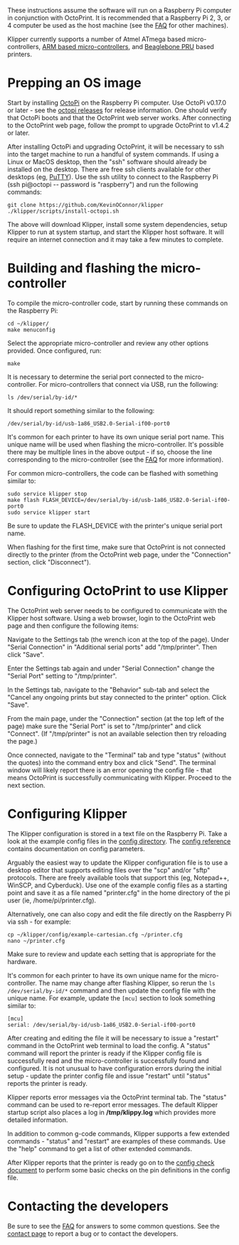 These instructions assume the software will run on a Raspberry Pi
computer in conjunction with OctoPrint. It is recommended that a
Raspberry Pi 2, 3, or 4 computer be used as the host machine (see the
[FAQ](FAQ.md#can-i-run-klipper-on-something-other-than-a-raspberry-pi-3)
for other machines).

Klipper currently supports a number of Atmel ATmega based
micro-controllers,
[ARM based micro-controllers](Features.md#step-benchmarks), and
[Beaglebone PRU](beaglebone.md) based printers.

Prepping an OS image
====================

Start by installing [OctoPi](https://github.com/guysoft/OctoPi) on the
Raspberry Pi computer. Use OctoPi v0.17.0 or later - see the
[octopi releases](https://github.com/guysoft/OctoPi/releases) for
release information. One should verify that OctoPi boots and that the
OctoPrint web server works. After connecting to the OctoPrint web
page, follow the prompt to upgrade OctoPrint to v1.4.2 or later.

After installing OctoPi and upgrading OctoPrint, it will be necessary
to ssh into the target machine to run a handful of system commands. If
using a Linux or MacOS desktop, then the "ssh" software should already
be installed on the desktop. There are free ssh clients available for
other desktops (eg,
[PuTTY](https://www.chiark.greenend.org.uk/~sgtatham/putty/)). Use the
ssh utility to connect to the Raspberry Pi (ssh pi@octopi -- password
is "raspberry") and run the following commands:

```
git clone https://github.com/KevinOConnor/klipper
./klipper/scripts/install-octopi.sh
```

The above will download Klipper, install some system dependencies,
setup Klipper to run at system startup, and start the Klipper host
software. It will require an internet connection and it may take a few
minutes to complete.

Building and flashing the micro-controller
==========================================

To compile the micro-controller code, start by running these commands
on the Raspberry Pi:

```
cd ~/klipper/
make menuconfig
```

Select the appropriate micro-controller and review any other options
provided. Once configured, run:

```
make
```

It is necessary to determine the serial port connected to the
micro-controller. For micro-controllers that connect via USB, run the
following:

```
ls /dev/serial/by-id/*
```

It should report something similar to the following:

```
/dev/serial/by-id/usb-1a86_USB2.0-Serial-if00-port0
```

It's common for each printer to have its own unique serial port name.
This unique name will be used when flashing the micro-controller. It's
possible there may be multiple lines in the above output - if so,
choose the line corresponding to the micro-controller (see the
[FAQ](FAQ.md#wheres-my-serial-port) for more information).

For common micro-controllers, the code can be flashed with something
similar to:

```
sudo service klipper stop
make flash FLASH_DEVICE=/dev/serial/by-id/usb-1a86_USB2.0-Serial-if00-port0
sudo service klipper start
```

Be sure to update the FLASH_DEVICE with the printer's unique serial
port name.

When flashing for the first time, make sure that OctoPrint is not
connected directly to the printer (from the OctoPrint web page, under
the "Connection" section, click "Disconnect").

Configuring OctoPrint to use Klipper
====================================

The OctoPrint web server needs to be configured to communicate with
the Klipper host software. Using a web browser, login to the OctoPrint
web page and then configure the following items:

Navigate to the Settings tab (the wrench icon at the top of the
page). Under "Serial Connection" in "Additional serial ports" add
"/tmp/printer". Then click "Save".

Enter the Settings tab again and under "Serial Connection" change the
"Serial Port" setting to "/tmp/printer".

In the Settings tab, navigate to the "Behavior" sub-tab and select the
"Cancel any ongoing prints but stay connected to the printer"
option. Click "Save".

From the main page, under the "Connection" section (at the top left of
the page) make sure the "Serial Port" is set to "/tmp/printer" and
click "Connect". (If "/tmp/printer" is not an available selection then
try reloading the page.)

Once connected, navigate to the "Terminal" tab and type "status"
(without the quotes) into the command entry box and click "Send". The
terminal window will likely report there is an error opening the
config file - that means OctoPrint is successfully communicating with
Klipper. Proceed to the next section.

Configuring Klipper
===================

The Klipper configuration is stored in a text file on the Raspberry
Pi. Take a look at the example config files in the
[config directory](https://github.com/KevinOConnor/klipper/tree/master/config/). The
[config reference](Config_Reference.md) contains documentation on
config parameters.

Arguably the easiest way to update the Klipper configuration file is
to use a desktop editor that supports editing files over the "scp"
and/or "sftp" protocols. There are freely available tools that support
this (eg, Notepad++, WinSCP, and Cyberduck). Use one of the example
config files as a starting point and save it as a file named
"printer.cfg" in the home directory of the pi user (ie,
/home/pi/printer.cfg).

Alternatively, one can also copy and edit the file directly on the
Raspberry Pi via ssh - for example:

```
cp ~/klipper/config/example-cartesian.cfg ~/printer.cfg
nano ~/printer.cfg
```

Make sure to review and update each setting that is appropriate for
the hardware.

It's common for each printer to have its own unique name for the
micro-controller. The name may change after flashing Klipper, so rerun
the `ls /dev/serial/by-id/*` command and then update the config file
with the unique name. For example, update the `[mcu]` section to look
something similar to:

```
[mcu]
serial: /dev/serial/by-id/usb-1a86_USB2.0-Serial-if00-port0
```

After creating and editing the file it will be necessary to issue a
"restart" command in the OctoPrint web terminal to load the config. A
"status" command will report the printer is ready if the Klipper
config file is successfully read and the micro-controller is
successfully found and configured. It is not unusual to have
configuration errors during the initial setup - update the printer
config file and issue "restart" until "status" reports the printer is
ready.

Klipper reports error messages via the OctoPrint terminal tab. The
"status" command can be used to re-report error messages. The default
Klipper startup script also places a log in **/tmp/klippy.log** which
provides more detailed information.

In addition to common g-code commands, Klipper supports a few extended
commands - "status" and "restart" are examples of these commands. Use
the "help" command to get a list of other extended commands.

After Klipper reports that the printer is ready go on to the
[config check document](Config_checks.md) to perform some basic checks
on the pin definitions in the config file.

Contacting the developers
=========================

Be sure to see the [FAQ](FAQ.md) for answers to some common questions.
See the [contact page](Contact.md) to report a bug or to contact the
developers.
